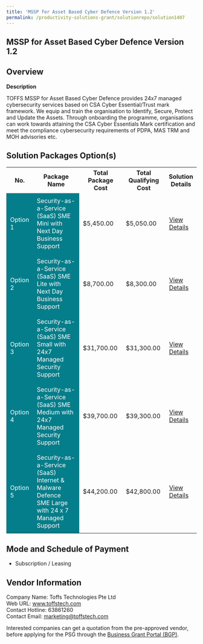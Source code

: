 ```yaml
---
title: 'MSSP for Asset Based Cyber Defence Version 1.2'
permalink: /productivity-solutions-grant/solutionrepo/solution1407
---
```


## MSSP for Asset Based Cyber Defence Version 1.2

## Overview

**Description**

TOFFS MSSP for Asset Based Cyber Defence provides 24x7 managed cybersecurity services based on CSA Cyber Essential/Trust mark framework. We equip and train the organisation to Identify, Secure, Protect and Update the Assets. Through onboarding the programme, organisations can work towards attaining the CSA Cyber Essentials Mark certification and meet the compliance cybersecurity requirements of PDPA, MAS TRM and MOH advisories etc.

## Solution Packages Option(s)

<table>
<tr>
<th><b>No.</b></th>
<th><b>Package Name</b></th>
<th><b>Total Package Cost</b></th>
<th><b>Total Qualifying Cost</b></th>
<th><b>Solution Details</b></th>
</tr>
<tr>
<td style='padding: 10px; background-color: #037E8A; color: #FFFFFF;'>Option 1</td>
<td style='padding: 10px; background-color: #037E8A; color: #FFFFFF;'>Security-as-a-Service (SaaS) SME Mini with Next Day Business Support</td>
<td style='padding: 10px;'>$5,450.00</td>
<td style='padding: 10px;'>$5,050.00</td>
<td style='padding: 10px;'><a href='/images/psg/Toffs_Technologies_MSSP_Desensitised_Annex3_Part1.pdf' target='_blank'>View Details</a></td>
</tr>
<tr>
<td style='padding: 10px; background-color: #037E8A; color: #FFFFFF;'>Option 2</td>
<td style='padding: 10px; background-color: #037E8A; color: #FFFFFF;'>Security-as-a-Service (SaaS) SME Lite with Next Day Business Support</td>
<td style='padding: 10px;'>$8,700.00</td>
<td style='padding: 10px;'>$8,300.00</td>
<td style='padding: 10px;'><a href='/images/psg/Toffs_Technologies_MSSP_Desensitised_Annex3_Part2.pdf' target='_blank'>View Details</a></td>
</tr>
<tr>
<td style='padding: 10px; background-color: #037E8A; color: #FFFFFF;'>Option 3</td>
<td style='padding: 10px; background-color: #037E8A; color: #FFFFFF;'>Security-as-a-Service (SaaS) SME Small with 24x7 Managed Security Support</td>
<td style='padding: 10px;'>$31,700.00</td>
<td style='padding: 10px;'>$31,300.00</td>
<td style='padding: 10px;'><a href='/images/psg/Toffs_Technologies_MSSP_Desensitised_Annex3_Part3.pdf' target='_blank'>View Details</a></td>
</tr>
<tr>
<td style='padding: 10px; background-color: #037E8A; color: #FFFFFF;'>Option 4</td>
<td style='padding: 10px; background-color: #037E8A; color: #FFFFFF;'>Security-as-a-Service (SaaS) SME Medium with 24x7 Managed Security Support</td>
<td style='padding: 10px;'>$39,700.00</td>
<td style='padding: 10px;'>$39,300.00</td>
<td style='padding: 10px;'><a href='/images/psg/Toffs_Technologies_MSSP_Desensitised_Annex3_Part4.pdf' target='_blank'>View Details</a></td>
</tr>
<tr>
<td style='padding: 10px; background-color: #037E8A; color: #FFFFFF;'>Option 5</td>
<td style='padding: 10px; background-color: #037E8A; color: #FFFFFF;'>Security-as-a-Service (SaaS) Internet & Malware Defence SME Large with 24 x 7 Managed Support</td>
<td style='padding: 10px;'>$44,200.00</td>
<td style='padding: 10px;'>$42,800.00</td>
<td style='padding: 10px;'><a href='/images/psg/Toffs_Technologies_MSSP_Desensitised_Annex3_Part5.pdf' target='_blank'>View Details</a></td>
</tr>
</table>

## Mode and Schedule of Payment

 - Subscription / Leasing

## Vendor Information

 Company Name: Toffs Technologies Pte Ltd<br>Web URL: www.toffstech.com <br>Contact Hotline: 63861260 <br>Contact Email: marketing@toffstech.com <br>

Interested companies can get a quotation from the pre-approved vendor, before applying for the PSG through the <a href='https://www.businessgrants.gov.sg/' target='_blank' rel='noopener'>Business Grant Portal (BGP)</a>.

<script src="/jquery/resize-tables.js"></script>
